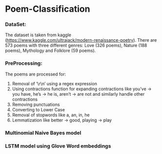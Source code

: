 # Poem-Classification
### DataSet: 
The dataset is taken from kaggle
(https://www.kaggle.com/ultrajack/modern-renaissance-poetry). There are 573 poems with three different genres: Love (326 poems), 
Nature (188 poems), Mythology and Folklore (59 poems).
### PreProcessing:
The poems are processed for:
1. Removal of ‘\r\n’ using a regex expression
2. Using contractions function for expanding contractions like you’ve → you have, he’s → he is, aren’t → are not and similarly handle other contractions
3. Removing punctuations
4. Converting to Lower Case
5. Removal of stopwords like a, an, in, he
6. Lemmatization like better → good, playing → play
### Multinomial Naive Bayes model
### LSTM model using Glove Word embeddings
